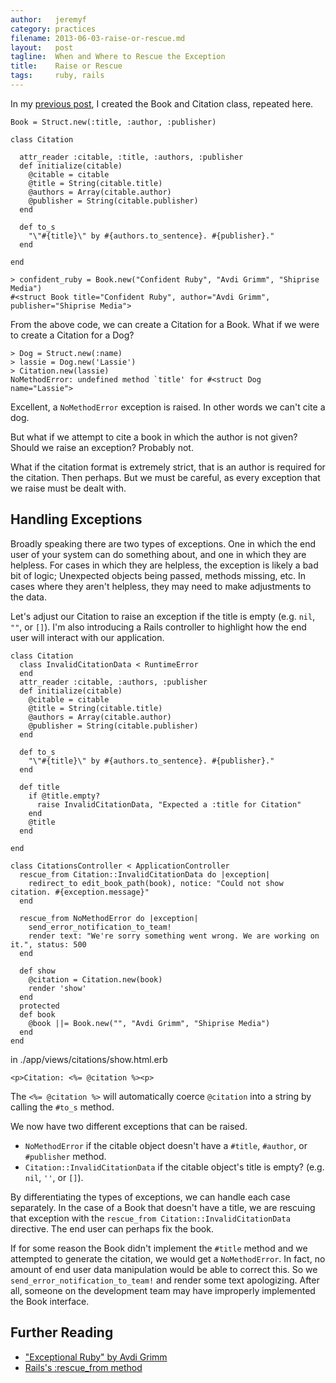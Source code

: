 ```yaml
---
author:   jeremyf
category: practices
filename: 2013-06-03-raise-or-rescue.md
layout:   post
tagline:  When and Where to Rescue the Exception
title:    Raise or Rescue
tags:     ruby, rails
---
```


In my [previous post](../object-interfaces), I created the Book and Citation class, repeated here.

    Book = Struct.new(:title, :author, :publisher)

    class Citation

      attr_reader :citable, :title, :authors, :publisher
      def initialize(citable)
        @citable = citable
        @title = String(citable.title)
        @authors = Array(citable.author)
        @publisher = String(citable.publisher)
      end

      def to_s
        "\"#{title}\" by #{authors.to_sentence}. #{publisher}."
      end

    end

    > confident_ruby = Book.new("Confident Ruby", "Avdi Grimm", "Shiprise Media")
    #<struct Book title="Confident Ruby", author="Avdi Grimm", publisher="Shiprise Media">

From the above code, we can create a Citation for a Book.
What if we were to create a Citation for a Dog?

    > Dog = Struct.new(:name)
    > lassie = Dog.new('Lassie')
    > Citation.new(lassie)
    NoMethodError: undefined method `title' for #<struct Dog name="Lassie">

Excellent, a `NoMethodError` exception is raised. In other words we can't cite a dog.

But what if we attempt to cite a book in which the author is not given?
Should we raise an exception?
Probably not.

What if the citation format is extremely strict, that is an author is required for the citation.
Then perhaps.
But we must be careful, as every exception that we raise must be dealt with.

## Handling Exceptions

Broadly speaking there are two types of exceptions.
One in which the end user of your system can do something about, and one in which they are helpless.
For cases in which they are helpless, the exception is likely a bad bit of logic; Unexpected objects being passed, methods missing, etc.
In cases where they aren't helpless, they may need to make adjustments to the data.

Let's adjust our Citation to raise an exception if the title is empty (e.g. `nil`, `""`, or `[]`).
I'm also introducing a Rails controller to highlight how the end user will interact with our application.

    class Citation
      class InvalidCitationData < RuntimeError
      end
      attr_reader :citable, :authors, :publisher
      def initialize(citable)
        @citable = citable
        @title = String(citable.title)
        @authors = Array(citable.author)
        @publisher = String(citable.publisher)
      end

      def to_s
        "\"#{title}\" by #{authors.to_sentence}. #{publisher}."
      end

      def title
        if @title.empty?
          raise InvalidCitationData, "Expected a :title for Citation"
        end
        @title
      end

    end

    class CitationsController < ApplicationController
      rescue_from Citation::InvalidCitationData do |exception|
        redirect_to edit_book_path(book), notice: "Could not show citation. #{exception.message}"
      end

      rescue_from NoMethodError do |exception|
        send_error_notification_to_team!
        render text: "We're sorry something went wrong. We are working on it.", status: 500
      end

      def show
        @citation = Citation.new(book)
        render 'show'
      end
      protected
      def book
        @book ||= Book.new("", "Avdi Grimm", "Shiprise Media")
      end
    end

in ./app/views/citations/show.html.erb

    <p>Citation: <%= @citation %><p>

The `<%= @citation %>` will automatically coerce `@citation` into a string by calling the `#to_s` method.

We now have two different exceptions that can be raised.

* `NoMethodError` if the citable object doesn't have a `#title`, `#author`, or `#publisher` method.
* `Citation::InvalidCitationData` if the citable object's title is empty? (e.g. `nil`, `''`, or `[]`).

By differentiating the types of exceptions, we can handle each case separately.
In the case of a Book that doesn't have a title, we are rescuing that exception with the `rescue_from Citation::InvalidCitationData` directive.
The end user can perhaps fix the book.

If for some reason the Book didn't implement the `#title` method and we attempted to generate the citation, we would get a `NoMethodError`.
In fact, no amount of end user data manipulation would be able to correct this.
So we `send_error_notification_to_team!` and render some text apologizing.
After all, someone on the development team may have improperly implemented the Book interface.

## Further Reading

* ["Exceptional Ruby" by Avdi Grimm](https://shiprise.dpdcart.com/)
* [Rails's :rescue_from method](http://guides.rubyonrails.org/action_controller_overview.html#rescue_from)